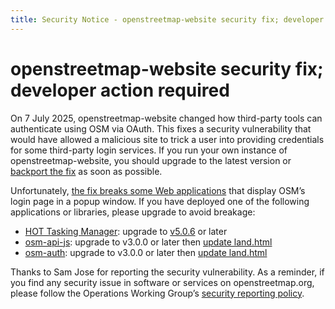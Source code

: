 ```yaml
---
title: Security Notice - openstreetmap-website security fix; developer action required
---
```


# openstreetmap-website security fix; developer action required

On 7 July 2025, openstreetmap-website changed how third-party tools can authenticate using OSM via OAuth. This fixes a security vulnerability that would have allowed a malicious site to trick a user into providing credentials for some third-party login services. If you run your own instance of openstreetmap-website, you should upgrade to the latest version or [backport the fix](https://github.com/openstreetmap/openstreetmap-website/commit/2ff4d6a4e633e479568572090eb6a16074103cd9) as soon as possible.

Unfortunately, [the fix breaks some Web applications](https://community.openstreetmap.org/t/osm-oauth-authorizations-are-failing-across-multiple-services-due-to-popup-windows/132397) that display OSM’s login page in a popup window. If you have deployed one of the following applications or libraries, please upgrade to avoid breakage:

* [HOT Tasking Manager](https://github.com/hotosm/tasking-manager/pull/6933): upgrade to [v5.0.6](https://github.com/hotosm/tasking-manager/releases/tag/v5.0.6) or later
* [osm-api-js](https://github.com/osmlab/osm-api-js/pull/24): upgrade to v3.0.0 or later then [update land.html](https://www.npmjs.com/package/osm-api#1-popup)
* [osm-auth](https://github.com/osmlab/osm-auth/pull/138): upgrade to v3.0.0 or later then [update land.html](https://github.com/osmlab/osm-auth/blob/v3.0.0/land.html)

Thanks to Sam Jose for reporting the security vulnerability. As a reminder, if you find any security issue in software or services on openstreetmap.org, please follow the Operations Working Group’s [security reporting policy](https://operations.osmfoundation.org/policies/security/).
